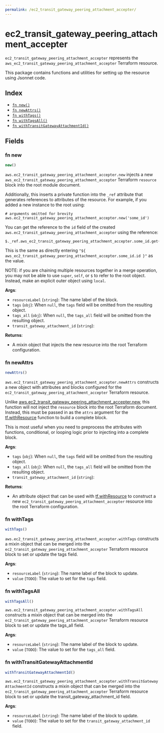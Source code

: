 ```yaml
---
permalink: /ec2_transit_gateway_peering_attachment_accepter/
---
```


# ec2_transit_gateway_peering_attachment_accepter

`ec2_transit_gateway_peering_attachment_accepter` represents the `aws_ec2_transit_gateway_peering_attachment_accepter` Terraform resource.



This package contains functions and utilities for setting up the resource using Jsonnet code.


## Index

* [`fn new()`](#fn-new)
* [`fn newAttrs()`](#fn-newattrs)
* [`fn withTags()`](#fn-withtags)
* [`fn withTagsAll()`](#fn-withtagsall)
* [`fn withTransitGatewayAttachmentId()`](#fn-withtransitgatewayattachmentid)

## Fields

### fn new

```ts
new()
```


`aws.ec2_transit_gateway_peering_attachment_accepter.new` injects a new `aws_ec2_transit_gateway_peering_attachment_accepter` Terraform `resource`
block into the root module document.

Additionally, this inserts a private function into the `_ref` attribute that generates references to attributes of the
resource. For example, if you added a new instance to the root using:

    # arguments omitted for brevity
    aws.ec2_transit_gateway_peering_attachment_accepter.new('some_id')

You can get the reference to the `id` field of the created `aws.ec2_transit_gateway_peering_attachment_accepter` using the reference:

    $._ref.aws_ec2_transit_gateway_peering_attachment_accepter.some_id.get('id')

This is the same as directly entering `"${ aws_ec2_transit_gateway_peering_attachment_accepter.some_id.id }"` as the value.

NOTE: if you are chaining multiple resources together in a merge operation, you may not be able to use `super`, `self`,
or `$` to refer to the root object. Instead, make an explicit outer object using `local`.

**Args**:
  - `resourceLabel` (`string`): The name label of the block.
  - `tags` (`obj`):  When `null`, the `tags` field will be omitted from the resulting object.
  - `tags_all` (`obj`):  When `null`, the `tags_all` field will be omitted from the resulting object.
  - `transit_gateway_attachment_id` (`string`): 

**Returns**:
- A mixin object that injects the new resource into the root Terraform configuration.


### fn newAttrs

```ts
newAttrs()
```


`aws.ec2_transit_gateway_peering_attachment_accepter.newAttrs` constructs a new object with attributes and blocks configured for the `ec2_transit_gateway_peering_attachment_accepter`
Terraform resource.

Unlike [aws.ec2_transit_gateway_peering_attachment_accepter.new](#fn-ec2transitgatewaypeeringattachmentaccepternew), this function will not inject the `resource`
block into the root Terraform document. Instead, this must be passed in as the `attrs` argument for the
[tf.withResource](https://github.com/tf-libsonnet/core/tree/main/docs#fn-withresource) function to build a complete block.

This is most useful when you need to preprocess the attributes with functions, conditional, or looping logic prior to
injecting into a complete block.

**Args**:
  - `tags` (`obj`):  When `null`, the `tags` field will be omitted from the resulting object.
  - `tags_all` (`obj`):  When `null`, the `tags_all` field will be omitted from the resulting object.
  - `transit_gateway_attachment_id` (`string`): 

**Returns**:
  - An attribute object that can be used with [tf.withResource](https://github.com/tf-libsonnet/core/tree/main/docs#fn-withresource) to construct a new `ec2_transit_gateway_peering_attachment_accepter` resource into the root Terraform configuration.


### fn withTags

```ts
withTags()
```

`aws.ec2_transit_gateway_peering_attachment_accepter.withTags` constructs a mixin object that can be merged into the `ec2_transit_gateway_peering_attachment_accepter`
Terraform resource block to set or update the tags field.



**Args**:
  - `resourceLabel` (`string`): The name label of the block to update.
  - `value` (`TODO`): The value to set for the `tags` field.


### fn withTagsAll

```ts
withTagsAll()
```

`aws.ec2_transit_gateway_peering_attachment_accepter.withTagsAll` constructs a mixin object that can be merged into the `ec2_transit_gateway_peering_attachment_accepter`
Terraform resource block to set or update the tags_all field.



**Args**:
  - `resourceLabel` (`string`): The name label of the block to update.
  - `value` (`TODO`): The value to set for the `tags_all` field.


### fn withTransitGatewayAttachmentId

```ts
withTransitGatewayAttachmentId()
```

`aws.ec2_transit_gateway_peering_attachment_accepter.withTransitGatewayAttachmentId` constructs a mixin object that can be merged into the `ec2_transit_gateway_peering_attachment_accepter`
Terraform resource block to set or update the transit_gateway_attachment_id field.



**Args**:
  - `resourceLabel` (`string`): The name label of the block to update.
  - `value` (`TODO`): The value to set for the `transit_gateway_attachment_id` field.

